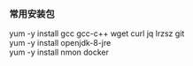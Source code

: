 ### 常用安装包
yum -y install gcc gcc-c++ wget curl jq lrzsz git  
yum -y install openjdk-8-jre  
yum -y install nmon docker  
